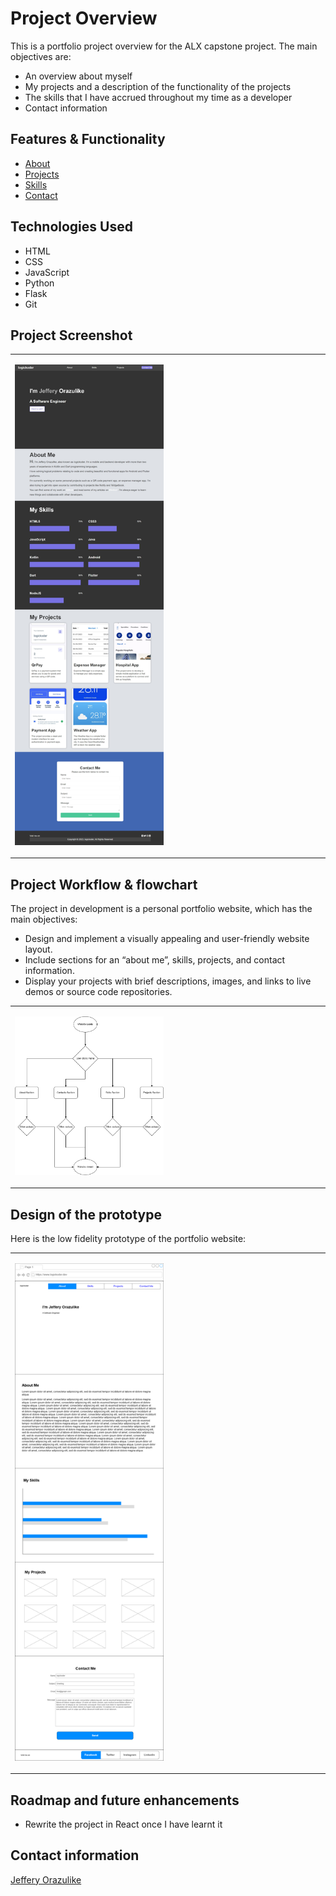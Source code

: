 # Project Overview

This is a portfolio project overview for the ALX capstone project.
The main objectives are:

- An overview about myself
- My projects and a description of the functionality of the projects
- The skills that I have accrued throughout my time as a developer
- Contact information

## Features & Functionality

- [About](#about)
- [Projects](#projects)
- [Skills](#skills)
- [Contact](#contact)

## Technologies Used

- HTML
- CSS
- JavaScript
- Python
- Flask
- Git
  
## Project Screenshot
<table>
<tr>
<td valign="top" width="50%">

![Flow Chart](<./screenshots/portfolio-screenshot.jpeg>)</td>
<td valign="top" width="50%">

</td>
</tr>
</table>

## Project Workflow & flowchart

The project in development is a personal portfolio website, which has the main objectives:

- Design and implement a visually appealing and user-friendly website layout.
- Include sections for an “about me”, skills, projects, and contact information.
- Display your projects with brief descriptions, images, and links to live demos or source code repositories.

<table>
<tr>
<td valign="top" width="50%">

![Flow Chart](<./screenshots/portfolio-flowchart.png>)</td>
<td valign="top" width="50%">

</td>
</tr>
</table>

## Design of the prototype

Here is the low fidelity prototype of the portfolio website:
<table>
<tr>
<td valign="top" width="50%">


![Mockup](<./screenshots/portfolio-prototye.png>)</td>
<td valign="top" width="50%">

</td>
</tr>
</table>

## Roadmap and future enhancements

- Rewrite the project in React once I have learnt it

## Contact information

[Jeffery Orazulike](https://www.linkedin.com/in/logickoder)